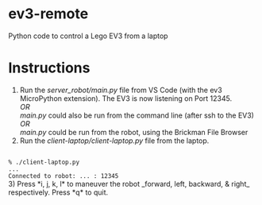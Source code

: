 # ev3-remote
Python code to control a Lego EV3 from a laptop

# Instructions
1) Run the *server_robot/main.py* file from VS Code (with the ev3 MicroPython extension). The EV3 is now listening on Port 12345.  
*OR*  
*main.py* could also be run from the command line (after ssh to the EV3)  
*OR*  
*main.py* could be run from the robot, using the Brickman File Browser
2) Run the *client-laptop/client-laptop.py* file from the laptop.  
<code>
% ./client-laptop.py  
...  
Connected to robot: ... : 12345
</code>
3) Press *i, j, k, l* to maneuver the robot _forward, left, backward, & right_ respectively.  
Press *q* to quit.
